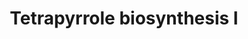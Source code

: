 ---
annotations:
- type: Pathway Ontology
  value: '"metabolic pathway of cofactors'
authors:
- Anwesha
- Eweitz
description: 'This event has been computationally inferred from an event that has
  been demonstrated in another species.<p>The inference is based on Ensembl Compara
  orthology projection. Briefly, reactions for which all involved PhysicalEntities
  (in input, output and catalyst) have a mapped ortholog or paralog are inferred to
  the other species. High-level events are also inferred for these events to allow
  for easier navigation.<p>Details of projection methods and parameters may be found
  <a href="/projection.html">here.</a><p>Original Pathway at Reactome: http://www.reactome.org/PathwayBrowser/#DB=gk_current&FOCUS_SPECIES_ID=48887&FOCUS_PATHWAY_ID=5402217'
last-edited: 2021-05-28
organisms:
- Arabidopsis thaliana
redirect_from:
- /index.php/Pathway:WP2947
- /instance/WP2947
schema-jsonld:
- '@context': https://schema.org/
  '@id': https://wikipathways.github.io/pathways/WP2947.html
  '@type': Dataset
  creator:
    '@type': Organization
    name: WikiPathways
  description: 'This event has been computationally inferred from an event that has
    been demonstrated in another species.<p>The inference is based on Ensembl Compara
    orthology projection. Briefly, reactions for which all involved PhysicalEntities
    (in input, output and catalyst) have a mapped ortholog or paralog are inferred
    to the other species. High-level events are also inferred for these events to
    allow for easier navigation.<p>Details of projection methods and parameters may
    be found <a href="/projection.html">here.</a><p>Original Pathway at Reactome:
    http://www.reactome.org/PathwayBrowser/#DB=gk_current&FOCUS_SPECIES_ID=48887&FOCUS_PATHWAY_ID=5402217'
  keywords:
  - H2O
  - porphobilinogen
  - PBG
  - uroporphyrinogen-III
  - AT5G08280
  - Homologues of
  - 2,1-aminomutase
  - 5-amino-levulinate
  - glutamate-1-semialdehyde
  - (LOC_OS06G49110.1)
  - NH3
  - HMBL
  - (LOC_OS08G41990.1)
  - AT2G26540
  - synthase
  license: CC0
  name: Tetrapyrrole biosynthesis I
seo: CreativeWork
title: Tetrapyrrole biosynthesis I
wpid: WP2947
---